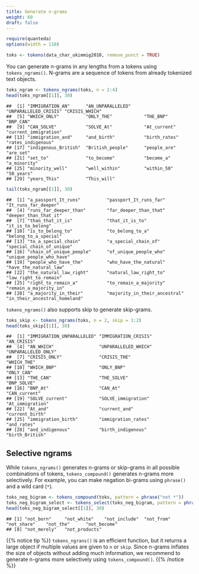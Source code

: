 ```yaml
---
title: Generate n-grams
weight: 60
draft: false
---
```



```r
require(quanteda)
options(width = 110)
```


```r
toks <- tokens(data_char_ukimmig2010, remove_punct = TRUE)
```

You can generate n-grams in any lengths from a tokens using `tokens_ngrams()`. N-grams are a sequence of tokens from already tokenized text objects.


```r
toks_ngram <- tokens_ngrams(toks, n = 2:4)
head(toks_ngram[[1]], 30)
```

```
##  [1] "IMMIGRATION_AN"      "AN_UNPARALLELED"     "UNPARALLELED_CRISIS" "CRISIS_WHICH"       
##  [5] "WHICH_ONLY"          "ONLY_THE"            "THE_BNP"             "BNP_CAN"            
##  [9] "CAN_SOLVE"           "SOLVE_At"            "At_current"          "current_immigration"
## [13] "immigration_and"     "and_birth"           "birth_rates"         "rates_indigenous"   
## [17] "indigenous_British"  "British_people"      "people_are"          "are_set"            
## [21] "set_to"              "to_become"           "become_a"            "a_minority"         
## [25] "minority_well"       "well_within"         "within_50"           "50_years"           
## [29] "years_This"          "This_will"
```

```r
tail(toks_ngram[[1]], 30)
```

```
##  [1] "a_passport_It_runs"          "passport_It_runs_far"        "It_runs_far_deeper"         
##  [4] "runs_far_deeper_than"        "far_deeper_than_that"        "deeper_than_that_it"        
##  [7] "than_that_it_is"             "that_it_is_to"               "it_is_to_belong"            
## [10] "is_to_belong_to"             "to_belong_to_a"              "belong_to_a_special"        
## [13] "to_a_special_chain"          "a_special_chain_of"          "special_chain_of_unique"    
## [16] "chain_of_unique_people"      "of_unique_people_who"        "unique_people_who_have"     
## [19] "people_who_have_the"         "who_have_the_natural"        "have_the_natural_law"       
## [22] "the_natural_law_right"       "natural_law_right_to"        "law_right_to_remain"        
## [25] "right_to_remain_a"           "to_remain_a_majority"        "remain_a_majority_in"       
## [28] "a_majority_in_their"         "majority_in_their_ancestral" "in_their_ancestral_homeland"
```

`tokens_ngrams()` also supports skip to generate skip-grams.


```r
toks_skip <- tokens_ngrams(toks, n = 2, skip = 1:2)
head(toks_skip[[1]], 30)
```

```
##  [1] "IMMIGRATION_UNPARALLELED" "IMMIGRATION_CRISIS"       "AN_CRISIS"               
##  [4] "AN_WHICH"                 "UNPARALLELED_WHICH"       "UNPARALLELED_ONLY"       
##  [7] "CRISIS_ONLY"              "CRISIS_THE"               "WHICH_THE"               
## [10] "WHICH_BNP"                "ONLY_BNP"                 "ONLY_CAN"                
## [13] "THE_CAN"                  "THE_SOLVE"                "BNP_SOLVE"               
## [16] "BNP_At"                   "CAN_At"                   "CAN_current"             
## [19] "SOLVE_current"            "SOLVE_immigration"        "At_immigration"          
## [22] "At_and"                   "current_and"              "current_birth"           
## [25] "immigration_birth"        "immigration_rates"        "and_rates"               
## [28] "and_indigenous"           "birth_indigenous"         "birth_British"
```

## Selective ngrams

While `tokens_ngrams()` generates n-grams or skip-grams in all possible combinations of tokens, `tokens_compound()` generates n-grams more selectively. For example, you can make negation bi-grams using `phrase()` and a wild card (`*`).


```r
toks_neg_bigram <- tokens_compound(toks, pattern = phrase("not *"))
toks_neg_bigram_select <- tokens_select(toks_neg_bigram, pattern = phrase("not_*"))
head(toks_neg_bigram_select[[1]], 30)
```

```
## [1] "not_born"     "not_white"    "not_include"  "not_from"     "not_share"    "not_the"      "not_become"  
## [8] "not_merely"   "not_products"
```

{{% notice tip %}}
`tokens_ngrans()` is an efficient function, but it returns a large object if multiple values are given to `n` or `skip`. Since n-grams inflates the size of objects without adding much information, we recommend to generate n-grams more selectively using `tokens_compound()`.
{{% /notice %}}
